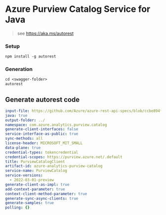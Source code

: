 # Azure Purview Catalog Service for Java
> see https://aka.ms/autorest

### Setup
```ps
npm install -g autorest
```

### Generation
```ps
cd <swagger-folder>
autorest
```

## Generate autorest code
```yaml
input-file: https://github.com/Azure/azure-rest-api-specs/blob/ccbe894f6b012ca2000184307ed453fd68797b86/specification/purview/data-plane/Azure.Analytics.Purview.Catalog/preview/2022-03-01-preview/purviewcatalog.json
java: true
output-folder: ../
namespace: com.azure.analytics.purview.catalog
generate-client-interfaces: false
service-interface-as-public: true
sync-methods: all
license-header: MICROSOFT_MIT_SMALL
data-plane: true
credential-types: tokencredential
credential-scopes: https://purview.azure.net/.default
title: PurviewCatalogClient
artifact-id: azure-analytics-purview-catalog
service-name: PurviewCatalog
service-versions:
  - 2022-03-01-preview
generate-client-as-impl: true
add-context-parameter: true
context-client-method-parameter: true
generate-sync-async-clients: true
generate-samples: true
polling: {}
```
